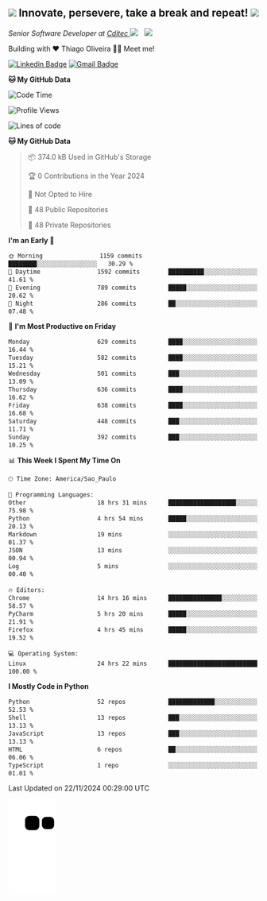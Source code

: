 <h2><img src="https://emojis.slackmojis.com/emojis/images/1531849430/4246/blob-sunglasses.gif?1531849430" width="30"/> Innovate, persevere, take a break and repeat! <img src="https://media.giphy.com/media/12oufCB0MyZ1Go/giphy.gif" width="50"></h2>
<img align='right' src="https://media.giphy.com/media/M9gbBd9nbDrOTu1Mqx/giphy.gif" width="230">
<p><em>Senior Software Developer at <a href="https://www.cditec.com.br/">Cditec
</a><img src="https://media.giphy.com/media/WUlplcMpOCEmTGBtBW/giphy.gif" width="30"> 
</em></p>



Building with ❤️ Thiago Oliveira 👋🏽 Meet me!

[![Linkedin Badge](https://img.shields.io/badge/-Thiago-blue?style=flat-square&logo=Linkedin&logoColor=white&link=https://www.linkedin.com/in/tgmarinho/)](https://www.linkedin.com/in/thiagoceconelo/) 
[![Gmail Badge](https://img.shields.io/badge/-thiceconelo@gmail.com-c14438?style=flat-square&logo=Gmail&logoColor=white&link=mailto:thiceconelo@gmail.com)](mailto:thiceconelo@gmail.com)

</em></p>

<!-- <span style="height ">
![Anurag's GitHub stats](https://github-readme-stats.vercel.app/api?username=arthurspk&show_icons=true&theme=tokyonight)
</span> -->

**🐱 My GitHub Data** 
<!--START_SECTION:waka-->
![Code Time](http://img.shields.io/badge/Code%20Time-2%2C183%20hrs%207%20mins-blue)

![Profile Views](http://img.shields.io/badge/Profile%20Views-0-blue)

![Lines of code](https://img.shields.io/badge/From%20Hello%20World%20I%27ve%20Written-5.2%20million%20lines%20of%20code-blue)

**🐱 My GitHub Data** 

> 📦 374.0 kB Used in GitHub's Storage 
 > 
> 🏆 0 Contributions in the Year 2024
 > 
> 🚫 Not Opted to Hire
 > 
> 📜 48 Public Repositories 
 > 
> 🔑 48 Private Repositories 
 > 
**I'm an Early 🐤** 

```text
🌞 Morning                1159 commits        ████████░░░░░░░░░░░░░░░░░   30.29 % 
🌆 Daytime                1592 commits        ██████████░░░░░░░░░░░░░░░   41.61 % 
🌃 Evening                789 commits         █████░░░░░░░░░░░░░░░░░░░░   20.62 % 
🌙 Night                  286 commits         ██░░░░░░░░░░░░░░░░░░░░░░░   07.48 % 
```
📅 **I'm Most Productive on Friday** 

```text
Monday                   629 commits         ████░░░░░░░░░░░░░░░░░░░░░   16.44 % 
Tuesday                  582 commits         ████░░░░░░░░░░░░░░░░░░░░░   15.21 % 
Wednesday                501 commits         ███░░░░░░░░░░░░░░░░░░░░░░   13.09 % 
Thursday                 636 commits         ████░░░░░░░░░░░░░░░░░░░░░   16.62 % 
Friday                   638 commits         ████░░░░░░░░░░░░░░░░░░░░░   16.68 % 
Saturday                 448 commits         ███░░░░░░░░░░░░░░░░░░░░░░   11.71 % 
Sunday                   392 commits         ███░░░░░░░░░░░░░░░░░░░░░░   10.25 % 
```


📊 **This Week I Spent My Time On** 

```text
🕑︎ Time Zone: America/Sao_Paulo

💬 Programming Languages: 
Other                    18 hrs 31 mins      ███████████████████░░░░░░   75.98 % 
Python                   4 hrs 54 mins       █████░░░░░░░░░░░░░░░░░░░░   20.13 % 
Markdown                 19 mins             ░░░░░░░░░░░░░░░░░░░░░░░░░   01.37 % 
JSON                     13 mins             ░░░░░░░░░░░░░░░░░░░░░░░░░   00.94 % 
Log                      5 mins              ░░░░░░░░░░░░░░░░░░░░░░░░░   00.40 % 

🔥 Editors: 
Chrome                   14 hrs 16 mins      ███████████████░░░░░░░░░░   58.57 % 
PyCharm                  5 hrs 20 mins       █████░░░░░░░░░░░░░░░░░░░░   21.91 % 
Firefox                  4 hrs 45 mins       █████░░░░░░░░░░░░░░░░░░░░   19.52 % 

💻 Operating System: 
Linux                    24 hrs 22 mins      █████████████████████████   100.00 % 
```

**I Mostly Code in Python** 

```text
Python                   52 repos            █████████████░░░░░░░░░░░░   52.53 % 
Shell                    13 repos            ███░░░░░░░░░░░░░░░░░░░░░░   13.13 % 
JavaScript               13 repos            ███░░░░░░░░░░░░░░░░░░░░░░   13.13 % 
HTML                     6 repos             ██░░░░░░░░░░░░░░░░░░░░░░░   06.06 % 
TypeScript               1 repo              ░░░░░░░░░░░░░░░░░░░░░░░░░   01.01 % 
```




 Last Updated on 22/11/2024 00:29:00 UTC
<!--END_SECTION:waka-->

![Snake animation](https://github.com/rafaballerini/rafaballerini/blob/output/github-contribution-grid-snake.svg)


<!---
ceconelo/ceconelo is a ✨ special ✨ repository because its `README.md` (this file) appears on your GitHub profile.
You can click the Preview link to take a look at your changes.
--->
